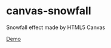 # canvas-snowfall

Snowfall effect made by HTML5 Canvas

[Demo](https://seonggukchoi.github.io/canvas-snowfall/)
